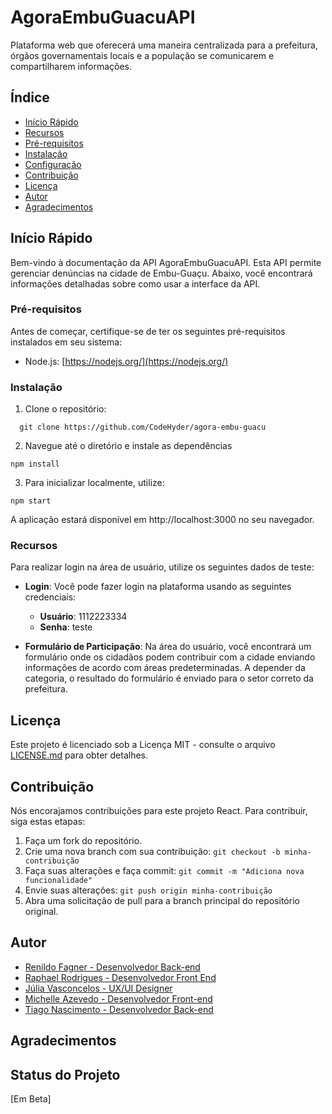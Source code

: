 # AgoraEmbuGuacuAPI

Plataforma web que oferecerá uma maneira centralizada para a prefeitura, órgãos governamentais locais e a população se comunicarem e compartilharem informações.

## Índice

- [Início Rápido](#início-rápido)
- [Recursos](#recursos)
- [Pré-requisitos](#pré-requisitos)
- [Instalação](#instalação)
- [Configuração](#configuração)
- [Contribuição](#contribuição)
- [Licença](#licença)
- [Autor](#autor)
- [Agradecimentos](#agradecimentos)

## Início Rápido

Bem-vindo à documentação da API AgoraEmbuGuacuAPI. Esta API permite gerenciar denúncias na cidade de Embu-Guaçu. Abaixo, você encontrará informações detalhadas sobre como usar a interface da API.

### Pré-requisitos

Antes de começar, certifique-se de ter os seguintes pré-requisitos instalados em seu sistema:

- Node.js: [https://nodejs.org/](https://nodejs.org/)

### Instalação

1. Clone o repositório:

```
  git clone https://github.com/CodeHyder/agora-embu-guacu
```

2. Navegue até o diretório e instale as dependências

```
npm install
```

3. Para inicializar localmente, utilize:

```
npm start
```

A aplicação estará disponível em http://localhost:3000 no seu navegador.

### Recursos

Para realizar login na área de usuário, utilize os seguintes dados de teste:

- **Login**: Você pode fazer login na plataforma usando as seguintes credenciais:

  - **Usuário**: 1112223334
  - **Senha**: teste

- **Formulário de Participação**: Na área do usuário, você encontrará um formulário onde os cidadãos podem contribuir com a cidade enviando informações de acordo com áreas predeterminadas. A depender da categoria, o resultado do formulário é enviado para o setor correto da prefeitura.

## Licença

Este projeto é licenciado sob a Licença MIT - consulte o arquivo [LICENSE.md](LICENSE.md) para obter detalhes.

## Contribuição

Nós encorajamos contribuições para este projeto React. Para contribuir, siga estas etapas:

1. Faça um fork do repositório.
2. Crie uma nova branch com sua contribuição: `git checkout -b minha-contribuição`
3. Faça suas alterações e faça commit: `git commit -m "Adiciona nova funcionalidade"`
4. Envie suas alterações: `git push origin minha-contribuição`
5. Abra uma solicitação de pull para a branch principal do repositório original.

## Autor

- [Renildo Fagner - Desenvolvedor Back-end](https://www.linkedin.com/in/rfagner/)
- [Raphael Rodrigues - Desenvolvedor Front End](https://www.linkedin.com/in/raphael-rodrigues-85ab69168/)
- [Júlia Vasconcelos - UX/UI Designer](https://www.linkedin.com/in/juvscncls/)
- [Michelle Azevedo - Desenvolvedor Front-end](https://www.linkedin.com/in/rfagner/)
- [Tiago Nascimento - Desenvolvedor Back-end](https://www.linkedin.com/in/tiago-nascimento-hilario/)

## Agradecimentos

## Status do Projeto

[Em Beta]
